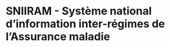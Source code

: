 # SNIIRAM - Système national d’information inter-régimes de l’Assurance maladie
<!-- SPDX-License-Identifier: MPL-2.0 -->
